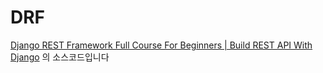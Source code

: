 # DRF
[Django REST Framework Full Course For Beginners | Build REST API With Django](https://www.youtube.com/watch?v=B38aDwUpcFc&t=6509s&ab_channel=ParwizForogh) 의 소스코드입니다

